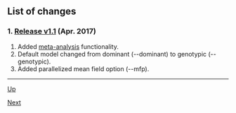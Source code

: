 ## List of changes

### 1. [Release v1.1](https://github.com/BHSAI/GeDI/releases/tag/v1.1) (Apr. 2017)
 1. Added [meta-analysis](meta.md) functionality.
 2. Default model changed from dominant (--dominant) to genotypic (--genotypic).
 3. Added parallelized mean field option (--mfp).

***
[Up](README.md)

[Next](install.md)
